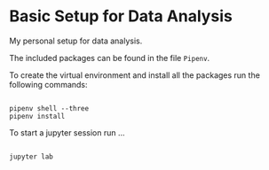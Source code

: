 # Basic Setup for Data Analysis
My personal setup for data analysis.

The included packages can be found in the file `Pipenv`.

To create the virtual environment and install all the packages run the following commands:

<code bash>
pipenv shell --three
pipenv install
</code>

To start a jupyter session run ...

<code bash>
jupyter lab
</code>